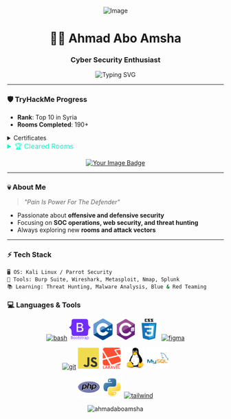 
<p align="center">
  <img src="https://github.com/user-attachments/assets/8f058583-84c9-47b4-a149-a19dbccf8361" alt="Image">
</p>
<h1 align="center">👨‍💻 Ahmad Abo Amsha</h1>
<h3 align="center">Cyber Security Enthusiast</h3>

<p align="center">
  <img src="https://readme-typing-svg.demolab.com?font=Fira+Code&weight=500&size=24&pause=1000&color=0FFFC1&center=true&vCenter=true&width=900&lines=Top+10+in+Syria;Cyber+Security+is+my+Playground+%F0%9F%94%90" alt="Typing SVG" />
</p>

---

### 🛡️ **TryHackMe Progress**
- **Rank**: Top 10 in Syria  
- **Rooms Completed**: 190+  

<details>
  <summary>Certificates</summary>
  
  - [SOC Level 1](https://tryhackme-certificates.s3-eu-west-1.amazonaws.com/THM-B4CPRRLAAO.pdf)
  - [SOC Level 2](https://tryhackme-certificates.s3-eu-west-1.amazonaws.com/THM-MF1BNTM7PS.pdf)
  - [Junior Penetration Tester](https://tryhackme-certificates.s3-eu-west-1.amazonaws.com/THM-XVJ0XHGBRK.pdf)
  - [Pre Security](https://tryhackme-certificates.s3-eu-west-1.amazonaws.com/THM-5FT6INB4JA.pdf)
  - [Web Fundamentals](https://tryhackme-certificates.s3-eu-west-1.amazonaws.com/THM-U7MFXGJL0M.pdf)

</details>
<details>
  <summary style="font-size:16px; color:#00ffc8;">🏆 Cleared Rooms </summary>
  <br>
  <table style="width:100%; border-collapse: collapse; color:#00ffc8; background-color:#0d0d0d; border:1px solid #00ffc8;">
    <tbody>
      <tr>
        <td style="padding:5px; border:1px solid #00ffc8;">Critical</td>
        <td style="padding:5px; border:1px solid #00ffc8;">Networking Secure Protocols</td>
        <td style="padding:5px; border:1px solid #00ffc8;">Networking Essentials</td>
      </tr>
      <tr>
        <td style="padding:5px; border:1px solid #00ffc8;">Tcpdump: The Basics</td>
        <td style="padding:5px; border:1px solid #00ffc8;">Windows PowerShell</td>
        <td style="padding:5px; border:1px solid #00ffc8;">Intro to Cyber Threat Intel</td>
      </tr>
      <tr>
        <td style="padding:5px; border:1px solid #00ffc8;">SOAR</td>
        <td style="padding:5px; border:1px solid #00ffc8;">Eradication & Remediation</td>
        <td style="padding:5px; border:1px solid #00ffc8;">Sigma</td>
      </tr>
      <tr>
        <td style="padding:5px; border:1px solid #00ffc8;">Anti-Reverse Engineering</td>
        <td style="padding:5px; border:1px solid #00ffc8;">MalDoc: Static Analysis</td>
        <td style="padding:5px; border:1px solid #00ffc8;">Redline</td>
      </tr>
      <tr>
        <td style="padding:5px; border:1px solid #00ffc8;">Linux Forensics</td>
        <td style="padding:5px; border:1px solid #00ffc8;">DFIR: An Introduction</td>
        <td style="padding:5px; border:1px solid #00ffc8;">Wireshark: Traffic Analysis</td>
      </tr>
      <tr>
        <td style="padding:5px; border:1px solid #00ffc8;">Preparation</td>
        <td style="padding:5px; border:1px solid #00ffc8;">Threat Hunting: Endgame</td>
        <td style="padding:5px; border:1px solid #00ffc8;">Cyber Kill Chain</td>
      </tr>
      <tr>
        <td style="padding:5px; border:1px solid #00ffc8;">Splunk: Exploring SPL</td>
        <td style="padding:5px; border:1px solid #00ffc8;">Search Skills</td>
        <td style="padding:5px; border:1px solid #00ffc8;">Phishing Emails in Action</td>
      </tr>
      <tr>
        <td style="padding:5px; border:1px solid #00ffc8;">Windows Forensics 2</td>
        <td style="padding:5px; border:1px solid #00ffc8;">Intro to Threat Emulation</td>
        <td style="padding:5px; border:1px solid #00ffc8;">OpenCTI</td>
      </tr>
      <tr>
        <td style="padding:5px; border:1px solid #00ffc8;">Introduction to SIEM</td>
        <td style="padding:5px; border:1px solid #00ffc8;">Junior Security Analyst Intro</td>
        <td style="padding:5px; border:1px solid #00ffc8;">Threat Intel & Containment</td>
      </tr>
      <tr>
        <td style="padding:5px; border:1px solid #00ffc8;">TShark: The Basics</td>
        <td style="padding:5px; border:1px solid #00ffc8;">Sysinternals</td>
        <td style="padding:5px; border:1px solid #00ffc8;">Common Attacks</td>
      </tr>
      <tr>
        <td style="padding:5px; border:1px solid #00ffc8;">Defensive Security Intro</td>
        <td style="padding:5px; border:1px solid #00ffc8;">Splunk: Basics</td>
        <td style="padding:5px; border:1px solid #00ffc8;">Custom Alert Rules in Wazuh</td>
      </tr>
      <tr>
        <td style="padding:5px; border:1px solid #00ffc8;">Eviction</td>
        <td style="padding:5px; border:1px solid #00ffc8;">Sysmon</td>
        <td style="padding:5px; border:1px solid #00ffc8;">Boogeyman 1</td>
      </tr>
      <tr>
        <td style="padding:5px; border:1px solid #00ffc8;">Intro to Logs</td>
        <td style="padding:5px; border:1px solid #00ffc8;">Logstash: Data Processing Unit</td>
        <td style="padding:5px; border:1px solid #00ffc8;">Volatility</td>
      </tr>
      <tr>
        <td style="padding:5px; border:1px solid #00ffc8;">Autopsy</td>
        <td style="padding:5px; border:1px solid #00ffc8;">Windows Event Logs</td>
        <td style="padding:5px; border:1px solid #00ffc8;">Core Windows Processes</td>
      </tr>
      <tr>
        <td style="padding:5px; border:1px solid #00ffc8;">Threat Intelligence for SOC</td>
        <td style="padding:5px; border:1px solid #00ffc8;">Fixit</td>
        <td style="padding:5px; border:1px solid #00ffc8;">Investigating with ELK 101</td>
      </tr>
      <tr>
        <td style="padding:5px; border:1px solid #00ffc8;">Wazuh</td>
        <td style="padding:5px; border:1px solid #00ffc8;">Careers in Cyber</td>
        <td style="padding:5px; border:1px solid #00ffc8;">Phishing Prevention</td>
      </tr>
      <tr>
        <td style="padding:5px; border:1px solid #00ffc8;">TheHive Project</td>
        <td style="padding:5px; border:1px solid #00ffc8;">Threat Intelligence Tools</td>
        <td style="padding:5px; border:1px solid #00ffc8;">Unified Kill Chain</td>
      </tr>
      <tr>
        <td style="padding:5px; border:1px solid #00ffc8;">Wireshark: Packet Operations</td>
        <td style="padding:5px; border:1px solid #00ffc8;">Tactical Detection</td>
        <td style="padding:5px; border:1px solid #00ffc8;">Identification & Scoping</td>
      </tr>
      <tr>
        <td style="padding:5px; border:1px solid #00ffc8;">Protocols and Servers</td>
        <td style="padding:5px; border:1px solid #00ffc8;">Zeek</td>
        <td style="padding:5px; border:1px solid #00ffc8;">Windows Fundamentals 3</td>
      </tr>
      <tr>
        <td style="padding:5px; border:1px solid #00ffc8;">Velociraptor</td>
        <td style="padding:5px; border:1px solid #00ffc8;">CALDERASecurity Awareness</td>
        <td style="padding:5px; border:1px solid #00ffc8;">Wireshark: The Basics</td>
      </tr>
      <tr>
        <td style="padding:5px; border:1px solid #00ffc8;">x86 Architecture Overview</td>
        <td style="padding:5px; border:1px solid #00ffc8;">Basic Static Analysis</td>
        <td style="padding:5px; border:1px solid #00ffc8;">Pyramid Of Pain</td>
      </tr>
      <tr>
        <td style="padding:5px; border:1px solid #00ffc8;">Intro to Malware Analysis</td>
        <td style="padding:5px; border:1px solid #00ffc8;">Intro to Endpoint Security</td>
        <td style="padding:5px; border:1px solid #00ffc8;">Trooper</td>
      </tr>
      <tr>
        <td style="padding:5px; border:1px solid #00ffc8;">Principles of Security</td>
        <td style="padding:5px; border:1px solid #00ffc8;">KAPE</td>
        <td style="padding:5px; border:1px solid #00ffc8;">Incident handling with Splunk</td>
      </tr>
      <tr>
        <td style="padding:5px; border:1px solid #00ffc8;">Osquery: The Basics</td>
        <td style="padding:5px; border:1px solid #00ffc8;">Threat Hunting: Pivoting</td>
        <td style="padding:5px; border:1px solid #00ffc8;">Hunt Me II: Typo Squatters</td>
      </tr>
      <tr>
        <td style="padding:5px; border:1px solid #00ffc8;">NetworkMiner</td>
        <td style="padding:5px; border:1px solid #00ffc8;">Tardigrade</td>
        <td style="padding:5px; border:1px solid #00ffc8;">Splunk: Setting up a SOC Lab</td>
      </tr>
      <tr>
        <td style="padding:5px; border:1px solid #00ffc8;">Advanced Static Analysis</td>
        <td style="padding:5px; border:1px solid #00ffc8;">Splunk: Data Manipulation</td>
        <td style="padding:5px; border:1px solid #00ffc8;">MalBuster</td>
      </tr>
      <tr>
        <td style="padding:5px; border:1px solid #00ffc8;">Basic Dynamic Analysis</td>
        <td style="padding:5px; border:1px solid #00ffc8;">Threat Modelling</td>
        <td style="padding:5px; border:1px solid #00ffc8;">Splunk: Dashboards and Reports</td>
      </tr>
      <tr>
        <td style="padding:5px; border:1px solid #00ffc8;">Hunt Me I: Payment Collectors</td>
        <td style="padding:5px; border:1px solid #00ffc8;">Tempest</td>
        <td style="padding:5px; border:1px solid #00ffc8;">Traffic Analysis Essentials</td>
      </tr>
      <tr>
        <td style="padding:5px; border:1px solid #00ffc8;">TShark: CLI Wireshark Features</td>
        <td style="padding:5px; border:1px solid #00ffc8;">Brim</td>
        <td style="padding:5px; border:1px solid #00ffc8;">Threat Hunting: Introduction</td>
      </tr>
      <tr>
        <td style="padding:5px; border:1px solid #00ffc8;">Log Operations</td>
        <td style="padding:5px; border:1px solid #00ffc8;">Passive Reconnaissance</td>
        <td style="padding:5px; border:1px solid #00ffc8;">Phishing Analysis Tools</td>
      </tr>
      <tr>
        <td style="padding:5px; border:1px solid #00ffc8;">Dissecting PE Headers</td>
        <td style="padding:5px; border:1px solid #00ffc8;">DNS in Detail</td>
        <td style="padding:5px; border:1px solid #00ffc8;">Diamond Model</td>
      </tr>
      <tr>
        <td style="padding:5px; border:1px solid #00ffc8;">Phishing Analysis Fundamentals</td>
        <td></td>
        <td></td>
      </tr>
    </tbody>
  </table>
</details>



<p align="center">
  <a href="https://tryhackme.com/p/AhmadAboamsha">
    <img src="https://tryhackme-badges.s3.amazonaws.com/AhmadAboamsha.png" alt="Your Image Badge" />
  </a>
</p>

---

### 💀 **About Me**
> *"Pain Is Power For The Defender"*  
- Passionate about **offensive and defensive security**  
- Focusing on **SOC operations, web security, and threat hunting**  
- Always exploring new **rooms and attack vectors**

---

### ⚡ **Tech Stack**
```bash
🖥️ OS: Kali Linux / Parrot Security  
🔧 Tools: Burp Suite, Wireshark, Metasploit, Nmap, Splunk  
📚 Learning: Threat Hunting, Malware Analysis, Blue & Red Teaming
```


### 💻 **Languages & Tools**
<p align="center"> <a href="https://www.gnu.org/software/bash/" target="_blank" rel="noreferrer"><img src="https://www.vectorlogo.zone/logos/gnu_bash/gnu_bash-icon.svg" alt="bash" width="50" height="50"/></a> <a href="https://getbootstrap.com" target="_blank" rel="noreferrer"><img src="https://raw.githubusercontent.com/devicons/devicon/master/icons/bootstrap/bootstrap-plain-wordmark.svg" alt="bootstrap" width="50" height="50"/></a> <a href="https://www.w3schools.com/cpp/" target="_blank" rel="noreferrer"><img src="https://raw.githubusercontent.com/devicons/devicon/master/icons/cplusplus/cplusplus-original.svg" alt="cplusplus" width="50" height="50"/></a> <a href="https://www.w3schools.com/cs/" target="_blank" rel="noreferrer"><img src="https://raw.githubusercontent.com/devicons/devicon/master/icons/csharp/csharp-original.svg" alt="csharp" width="50" height="50"/></a> <a href="https://www.w3schools.com/css/" target="_blank" rel="noreferrer"><img src="https://raw.githubusercontent.com/devicons/devicon/master/icons/css3/css3-original-wordmark.svg" alt="css3" width="50" height="50"/></a> <a href="https://www.figma.com/" target="_blank" rel="noreferrer"><img src="https://www.vectorlogo.zone/logos/figma/figma-icon.svg" alt="figma" width="50" height="50"/></a> </p> <p align="center"> <a href="https://git-scm.com/" target="_blank" rel="noreferrer"><img src="https://www.vectorlogo.zone/logos/git-scm/git-scm-icon.svg" alt="git" width="50" height="50"/></a> <a href="https://developer.mozilla.org/en-US/docs/Web/JavaScript" target="_blank" rel="noreferrer"><img src="https://raw.githubusercontent.com/devicons/devicon/master/icons/javascript/javascript-original.svg" alt="javascript" width="50" height="50"/></a> <a href="https://laravel.com/" target="_blank" rel="noreferrer"><img src="https://raw.githubusercontent.com/devicons/devicon/master/icons/laravel/laravel-plain-wordmark.svg" alt="laravel" width="50" height="50"/></a> <a href="https://www.linux.org/" target="_blank" rel="noreferrer"><img src="https://raw.githubusercontent.com/devicons/devicon/master/icons/linux/linux-original.svg" alt="linux" width="50" height="50"/></a> <a href="https://www.mysql.com/" target="_blank" rel="noreferrer"><img src="https://raw.githubusercontent.com/devicons/devicon/master/icons/mysql/mysql-original-wordmark.svg" alt="mysql" width="50" height="50"/></a> </p> <p align="center"> <a href="https://www.php.net" target="_blank" rel="noreferrer"><img src="https://raw.githubusercontent.com/devicons/devicon/master/icons/php/php-original.svg" alt="php" width="50" height="50"/></a> <a href="https://www.python.org" target="_blank" rel="noreferrer"><img src="https://raw.githubusercontent.com/devicons/devicon/master/icons/python/python-original.svg" alt="python" width="50" height="50"/></a> <a href="https://tailwindcss.com/" target="_blank" rel="noreferrer"><img src="https://www.vectorlogo.zone/logos/tailwindcss/tailwindcss-icon.svg" alt="tailwind" width="50" height="50"/></a> </p>

<p align="center"> <img src="https://github-readme-stats.vercel.app/api/top-langs?username=ahmadaboamsha&show_icons=true&locale=en&layout=compact" alt="ahmadaboamsha" /> </p>
